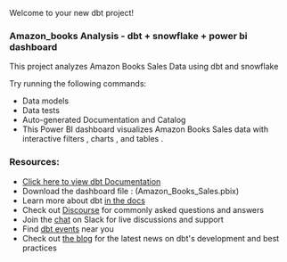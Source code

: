 Welcome to your new dbt project!

### Amazon_books Analysis - dbt + snowflake + power bi dashboard

This project analyzes Amazon Books Sales Data using dbt and snowflake

Try running the following commands:
- Data models
- Data tests
- Auto-generated Documentation and Catalog
- This Power BI dashboard visualizes Amazon Books Sales data with interactive filters , charts , and tables . 

### Resources:
- [Click here to view dbt Documentation](https://xk819.us1.dbt.com/accounts/70471823490133/jobs/70471823506894/docs/#!/source/source.my_dbt_snowflake_project.amazon_books.amazon_books)
- Download the dashboard file : (Amazon_Books_Sales.pbix)
- Learn more about dbt [in the docs](https://docs.getdbt.com/docs/introduction)
- Check out [Discourse](https://discourse.getdbt.com/) for commonly asked questions and answers
- Join the [chat](https://community.getdbt.com/) on Slack for live discussions and support
- Find [dbt events](https://events.getdbt.com) near you
- Check out [the blog](https://blog.getdbt.com/) for the latest news on dbt's development and best practices
 
